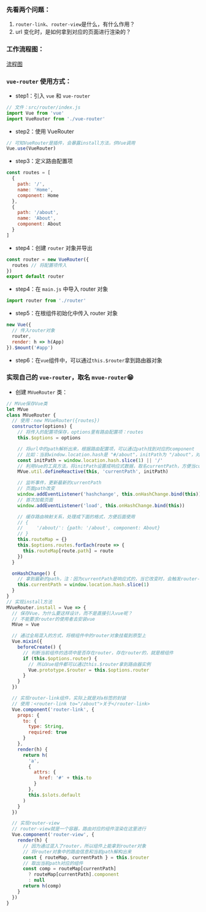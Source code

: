 ### 先看两个问题：

1. `router-link`、`router-view`是什么，有什么作用？
2. url 变化时，是如何拿到对应的页面进行渲染的？

### 工作流程图：

[流程图](https://github.com/iamhmx/relearn-vue/tree/master/src/assets/vue-router.png)

### `vue-router` 使用方式：

- step1：引入 `vue` 和 `vue-router`

```js
// 文件：src/router/index.js
import Vue from 'vue'
import VueRouter from './vue-router'
```

- step2：使用 VueRouter

```js
// 可知VueRouter是插件，会暴露install方法，供Vue调用
Vue.use(VueRouter)
```

- step3：定义路由配置项

```js
const routes = [
  {
    path: '/',
    name: 'Home',
    component: Home
  },
  {
    path: '/about',
    name: 'About',
    component: About
  }
]
```

- step4：创建 `router` 对象并导出

```js
const router = new VueRouter({
  routes // 将配置项传入
})
export default router
```

- step4：在 `main.js` 中导入 router 对象

```js
import router from './router'
```

- step5：在根组件初始化中传入 router 对象

```js
new Vue({
  // 传入router对象
  router,
  render: h => h(App)
}).$mount('#app')
```

- step6：在`vue`组件中，可以通过`this.$router`拿到路由器对象

### 实现自己的 `vue-router`，取名 `mvue-router`😁

- 创建 `MVueRouter` 类：

```js
// MVue保存Vue类
let MVue
class MVueRouter {
  // 使用：new MVueRouter({routes})
  constructor(options) {
    // 将传入的配置项保存，options里有路由配置项：routes
    this.$options = options

    // 将url中的path解析出来，根据路由配置项，可以通过path找到对应的component
    // 比如：当前window.location.hash是 "#/about"，initPath为 "/about"，对应的组件是 About
    const initPath = window.location.hash.slice(1) || '/'
    // 利用Vue的工具方法，将initPath设置成响应式数据，取名currentPath，方便当currentPath改变时，触发对应组件渲染更新
    MVue.util.defineReactive(this, 'currentPath', initPath)

    // 监听事件，更新最新的currentPath
    // 页面path改变
    window.addEventListener('hashchange', this.onHashChange.bind(this))
    // 首次加载页面
    window.addEventListener('load', this.onHashChange.bind(this))

    // 缓存路由映射关系，处理成下面的格式，方便后面使用
    // {
    //     '/about/': {path: '/about', component: About}
    // }
    this.routeMap = {}
    this.$options.routes.forEach(route => {
      this.routeMap[route.path] = route
    })
  }

  onHashChange() {
    // 拿到最新的path，注：因为currentPath是响应式的，当它改变时，会触发router-view更新
    this.currentPath = window.location.hash.slice(1)
  }
}
// 实现install方法
MVueRouter.install = Vue => {
  // 保存Vue，为什么要这样设计，而不是直接引入vue呢？
  // 不能要求router的使用者去安装vue
  MVue = Vue

  // 通过全局混入的方式，将根组件中的router对象挂载到原型上
  Vue.mixin({
    beforeCreate() {
      // 判断当前组件的选项中是否存在router，存在router的，就是根组件
      if (this.$options.router) {
        // 所以Vue组件都可以通过this.$router拿到路由器实例
        Vue.prototype.$router = this.$options.router
      }
    }
  })

  // 实现router-link组件，实际上就是对a标签的封装
  // 使用：<router-link to="/about">关于</router-link>
  Vue.component('router-link', {
    props: {
      to: {
        type: String,
        required: true
      }
    },
    render(h) {
      return h(
        'a',
        {
          attrs: {
            href: '#' + this.to
          }
        },
        this.$slots.default
      )
    }
  })

  // 实现router-view
  // router-view就是一个容器，路由对应的组件渲染在这里进行
  Vue.component('router-view', {
    render(h) {
      // 因为通过混入了router，所以组件上能拿到router对象
      // 将router对象中的路由信息和当前path解构出来
      const { routeMap, currentPath } = this.$router
      // 取出当前path对应的组件
      const comp = routeMap[currentPath]
        ? routeMap[currentPath].component
        : null
      return h(comp)
    }
  })
}
```
